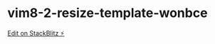 # vim8-2-resize-template-wonbce

[Edit on StackBlitz ⚡️](https://stackblitz.com/edit/vim8-2-resize-template-wonbce)